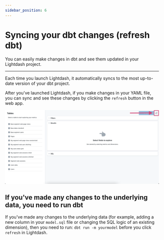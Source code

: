 ```yaml
---
sidebar_position: 6
---
```


# Syncing your dbt changes (refresh dbt)

You can easily make changes in dbt and see them updated in your Lightdash project.

---

Each time you launch Lightdash, it automatically syncs to the most up-to-date version of your dbt project.

After you've launched Lightdash, if you make changes in your YAML file, you can sync and see these changes by clicking the `refresh` button in the web app.

![screenshot-refresh-dbt](assets/screenshot-refresh-dbt.png)

## If you've made any changes to the underlying data, you need to run dbt

If you've made any changes to the underlying data (for example,  adding a new column in your `model.sql` file or changing the SQL logic of an existing dimension),  then you need to run: `dbt run -m yourmodel` before you click `refresh` in Lightdash.
